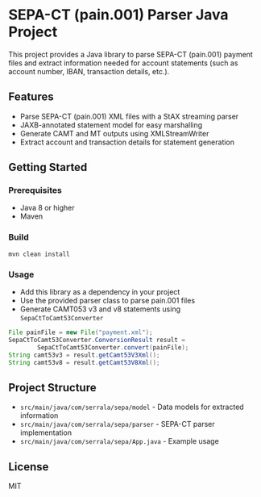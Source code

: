 # SEPA-CT (pain.001) Parser Java Project

This project provides a Java library to parse SEPA-CT (pain.001) payment files and extract information needed for account statements (such as account number, IBAN, transaction details, etc.).

## Features
- Parse SEPA-CT (pain.001) XML files with a StAX streaming parser
- JAXB-annotated statement model for easy marshalling
- Generate CAMT and MT outputs using XMLStreamWriter
- Extract account and transaction details for statement generation

## Getting Started

### Prerequisites
- Java 8 or higher
- Maven

### Build
```
mvn clean install
```

### Usage
- Add this library as a dependency in your project
- Use the provided parser class to parse pain.001 files
- Generate CAMT053 v3 and v8 statements using `SepaCtToCamt53Converter`

```java
File painFile = new File("payment.xml");
SepaCtToCamt53Converter.ConversionResult result =
        SepaCtToCamt53Converter.convert(painFile);
String camt53v3 = result.getCamt53V3Xml();
String camt53v8 = result.getCamt53V8Xml();
```

## Project Structure
- `src/main/java/com/serrala/sepa/model` - Data models for extracted information
- `src/main/java/com/serrala/sepa/parser` - SEPA-CT parser implementation
- `src/main/java/com/serrala/sepa/App.java` - Example usage

## License
MIT
